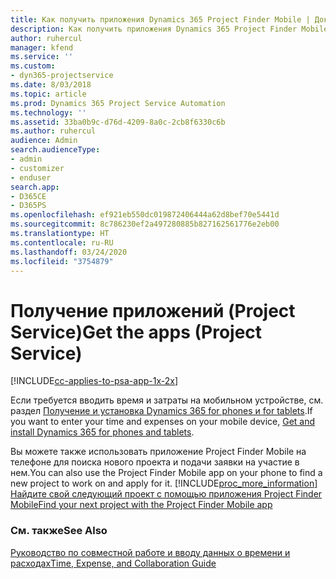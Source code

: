```yaml
---
title: Как получить приложения Dynamics 365 Project Finder Mobile | Документация Майкрософт
description: Как получить приложения Dynamics 365 Project Finder Mobile
author: ruhercul
manager: kfend
ms.service: ''
ms.custom:
- dyn365-projectservice
ms.date: 8/03/2018
ms.topic: article
ms.prod: Dynamics 365 Project Service Automation
ms.technology: ''
ms.assetid: 33ba0b9c-d76d-4209-8a0c-2cb8f6330c6b
ms.author: ruhercul
audience: Admin
search.audienceType:
- admin
- customizer
- enduser
search.app:
- D365CE
- D365PS
ms.openlocfilehash: ef921eb550dc019872406444a62d8bef70e5441d
ms.sourcegitcommit: 8c786230ef2a497280885b827162561776e2eb00
ms.translationtype: HT
ms.contentlocale: ru-RU
ms.lasthandoff: 03/24/2020
ms.locfileid: "3754879"
---
```

# <a name="get-the-apps-project-service"></a><span data-ttu-id="6c427-103">Получение приложений (Project Service)</span><span class="sxs-lookup"><span data-stu-id="6c427-103">Get the apps (Project Service)</span></span>

[!INCLUDE[cc-applies-to-psa-app-1x-2x](../includes/cc-applies-to-psa-app-1x-2x.md)]

<span data-ttu-id="6c427-104">Если требуется вводить время и затраты на мобильном устройстве, см. раздел [Получение и установка Dynamics 365 for phones и for tablets](../mobile-app/dynamics-365-phones-tablets-users-guide.md).</span><span class="sxs-lookup"><span data-stu-id="6c427-104">If you want to enter your time and expenses on your mobile device, [Get and install Dynamics 365 for phones and tablets](../mobile-app/dynamics-365-phones-tablets-users-guide.md).</span></span>  
  
 <span data-ttu-id="6c427-105">Вы можете также использовать приложение Project Finder Mobile на телефоне для поиска нового проекта и подачи заявки на участие в нем.</span><span class="sxs-lookup"><span data-stu-id="6c427-105">You can also use the Project Finder Mobile app on your phone to find a new project to work on and apply for it.</span></span> [!INCLUDE[proc_more_information](../includes/proc-more-information.md)] <span data-ttu-id="6c427-106">[Найдите свой следующий проект с помощью приложения Project Finder Mobile](../project-service/find-next-project-finder-mobile-app.md)</span><span class="sxs-lookup"><span data-stu-id="6c427-106">[Find your next project with the Project Finder Mobile app](../project-service/find-next-project-finder-mobile-app.md)</span></span> 
  
### <a name="see-also"></a><span data-ttu-id="6c427-107">См. также</span><span class="sxs-lookup"><span data-stu-id="6c427-107">See Also</span></span>  
 [<span data-ttu-id="6c427-108">Руководство по совместной работе и вводу данных о времени и расходах</span><span class="sxs-lookup"><span data-stu-id="6c427-108">Time, Expense, and Collaboration Guide</span></span>](../project-service/time-expense-collaboration-guide.md)
